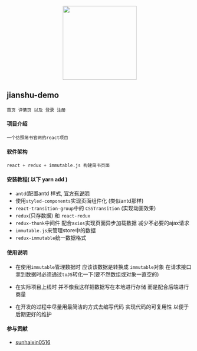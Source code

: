 <p align="center">
    <img width="200"    src="https:////cdn2.jianshu.io/assets/web/nav-logo-4c7bbafe27adc892f3046e6978459bac.png">
</p>

## jianshu-demo

    首页 详情页 以及 登录 注册 

#### 项目介绍

    一个仿照简书官网的react项目

#### 软件架构

    react + redux + immutable.js 构建简书页面

#### 安装教程( 以下 yarn add )

- `antd`(配置antd 样式, [官方有说明](https://ant.design/docs/react/use-with-create-react-app-cn) 
-  使用`styled-components`实现页面组件化 (类似antd那样)
- `react-transition-group`中的 `CSSTransition` (实现动画效果)
- `redux`(只存数据)  和 `react-redux`
- `redux-thunk`中间件 配合`axios`实现页面异步加载数据 减少不必要的ajax请求
- `immutable.js`来管理store中的数据
- `redux-immutable`统一数据格式

#### 使用说明

- 在使用`immutable`管理数据时 应该该数据是转换成 `immutable`对象
	在请求接口拿到数据时必须通过`toJS`转化一下(要不然数组或对象一直空的)

- 在实际项目上线时 并不像我这样把数据写在本地进行存储 而是配合后端进行商量

- 在开发的过程中尽量用最简洁的方式去编写代码 实现代码的可复用性 以便于后期更好的维护

#### 参与贡献

- [sunhaixin0516](https://gitee.com/github-29425276/jianshu-demo)

